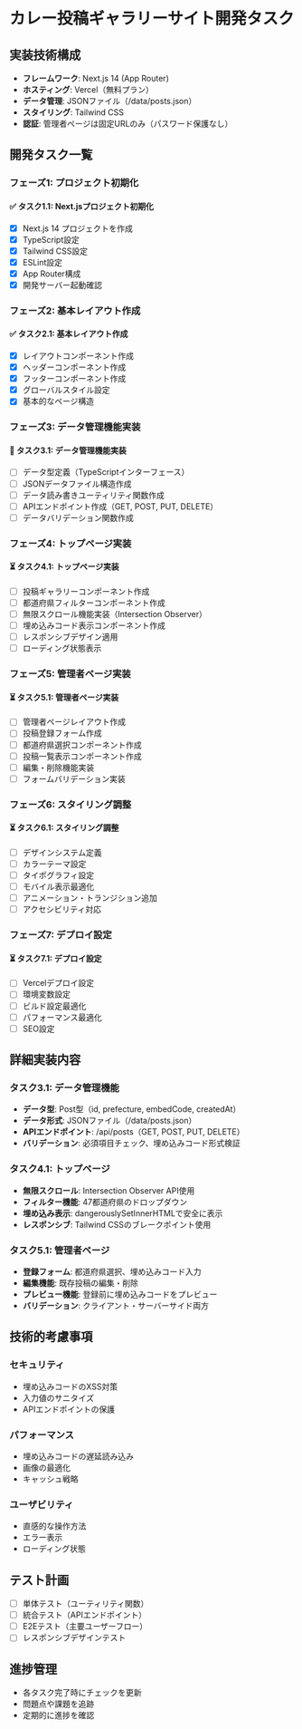 # カレー投稿ギャラリーサイト開発タスク

## 実装技術構成
- **フレームワーク**: Next.js 14 (App Router)
- **ホスティング**: Vercel（無料プラン）
- **データ管理**: JSONファイル（/data/posts.json）
- **スタイリング**: Tailwind CSS
- **認証**: 管理者ページは固定URLのみ（パスワード保護なし）

## 開発タスク一覧

### フェーズ1: プロジェクト初期化
#### ✅ タスク1.1: Next.jsプロジェクト初期化
- [x] Next.js 14 プロジェクトを作成
- [x] TypeScript設定
- [x] Tailwind CSS設定
- [x] ESLint設定
- [x] App Router構成
- [x] 開発サーバー起動確認

### フェーズ2: 基本レイアウト作成
#### ✅ タスク2.1: 基本レイアウト作成
- [x] レイアウトコンポーネント作成
- [x] ヘッダーコンポーネント作成
- [x] フッターコンポーネント作成
- [x] グローバルスタイル設定
- [x] 基本的なページ構造

### フェーズ3: データ管理機能実装
#### 🔄 タスク3.1: データ管理機能実装
- [ ] データ型定義（TypeScriptインターフェース）
- [ ] JSONデータファイル構造作成
- [ ] データ読み書きユーティリティ関数作成
- [ ] APIエンドポイント作成（GET, POST, PUT, DELETE）
- [ ] データバリデーション関数作成

### フェーズ4: トップページ実装
#### ⏳ タスク4.1: トップページ実装
- [ ] 投稿ギャラリーコンポーネント作成
- [ ] 都道府県フィルターコンポーネント作成
- [ ] 無限スクロール機能実装（Intersection Observer）
- [ ] 埋め込みコード表示コンポーネント作成
- [ ] レスポンシブデザイン適用
- [ ] ローディング状態表示

### フェーズ5: 管理者ページ実装
#### ⏳ タスク5.1: 管理者ページ実装
- [ ] 管理者ページレイアウト作成
- [ ] 投稿登録フォーム作成
- [ ] 都道府県選択コンポーネント作成
- [ ] 投稿一覧表示コンポーネント作成
- [ ] 編集・削除機能実装
- [ ] フォームバリデーション実装

### フェーズ6: スタイリング調整
#### ⏳ タスク6.1: スタイリング調整
- [ ] デザインシステム定義
- [ ] カラーテーマ設定
- [ ] タイポグラフィ設定
- [ ] モバイル表示最適化
- [ ] アニメーション・トランジション追加
- [ ] アクセシビリティ対応

### フェーズ7: デプロイ設定
#### ⏳ タスク7.1: デプロイ設定
- [ ] Vercelデプロイ設定
- [ ] 環境変数設定
- [ ] ビルド設定最適化
- [ ] パフォーマンス最適化
- [ ] SEO設定

## 詳細実装内容

### タスク3.1: データ管理機能
- **データ型**: Post型（id, prefecture, embedCode, createdAt）
- **データ形式**: JSONファイル（/data/posts.json）
- **APIエンドポイント**: /api/posts（GET, POST, PUT, DELETE）
- **バリデーション**: 必須項目チェック、埋め込みコード形式検証

### タスク4.1: トップページ
- **無限スクロール**: Intersection Observer API使用
- **フィルター機能**: 47都道府県のドロップダウン
- **埋め込み表示**: dangerouslySetInnerHTMLで安全に表示
- **レスポンシブ**: Tailwind CSSのブレークポイント使用

### タスク5.1: 管理者ページ
- **登録フォーム**: 都道府県選択、埋め込みコード入力
- **編集機能**: 既存投稿の編集・削除
- **プレビュー機能**: 登録前に埋め込みコードをプレビュー
- **バリデーション**: クライアント・サーバーサイド両方

## 技術的考慮事項

### セキュリティ
- 埋め込みコードのXSS対策
- 入力値のサニタイズ
- APIエンドポイントの保護

### パフォーマンス
- 埋め込みコードの遅延読み込み
- 画像の最適化
- キャッシュ戦略

### ユーザビリティ
- 直感的な操作方法
- エラー表示
- ローディング状態

## テスト計画
- [ ] 単体テスト（ユーティリティ関数）
- [ ] 統合テスト（APIエンドポイント）
- [ ] E2Eテスト（主要ユーザーフロー）
- [ ] レスポンシブデザインテスト

## 進捗管理
- 各タスク完了時にチェックを更新
- 問題点や課題を追跡
- 定期的に進捗を確認
